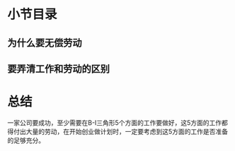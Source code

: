 # 小节目录
## 为什么要无偿劳动
## 要弄清工作和劳动的区别
# 总结
一家公司要成功，至少需要在B-I三角形5个方面的工作要做好，这5方面的工作都得付出大量的劳动，在开始创业做计划时，一定要考虑到这5方面的工作是否准备的足够充分。
